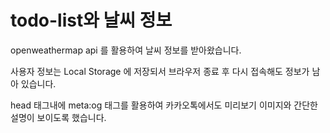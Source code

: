 # todo-list와 날씨 정보

openweathermap api 를 활용하여 날씨 정보를 받아왔습니다.

사용자 정보는 Local Storage 에 저장되서 브라우저 종료 후 다시 접속해도 정보가 남아 있습니다.

head 태그내에 meta:og 태그를 활용하여 카카오톡에서도 미리보기 이미지와 간단한 설명이 보이도록 했습니다.
